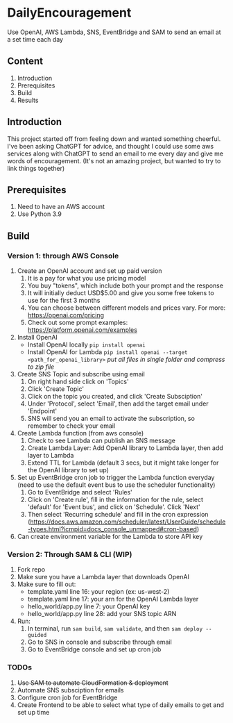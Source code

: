 # DailyEncouragement

Use OpenAI, AWS Lambda, SNS, EventBridge and SAM to send an email at a set time each day

## Content

1. Introduction
2. Prerequisites
3. Build
4. Results

## Introduction

This project started off from feeling down and wanted something cheerful. I've been asking ChatGPT for advice, and thought I could use some aws services along with ChatGPT to send an email to me every day and give me words of encouragement. (It's not an amazing project, but wanted to try to link things together)

## Prerequisites

1. Need to have an AWS account
2. Use Python 3.9

## Build

### Version 1: through AWS Console

1. Create an OpenAI account and set up paid version
   1. It is a pay for what you use pricing model
   2. You buy "tokens", which include both your prompt and the response
   3. It will initially deduct USD$5.00 and give you some free tokens to use for the first 3 months
   4. You can choose between different models and prices vary. For more: https://openai.com/pricing
   5. Check out some prompt examples: https://platform.openai.com/examples
2. Install OpenAI
   - Install OpenAI locally `pip install openai`
   - Install OpenAI for Lambda `pip install openai --target <path_for_openai_library>`
     _put all files in single folder and compress to zip file_
3. Create SNS Topic and subscribe using email
   1. On right hand side click on 'Topics'
   2. Click 'Create Topic'
   3. Click on the topic you created, and click 'Create Subsciption'
   4. Under 'Protocol', select 'Email', then add the target email under 'Endpoint'
   5. SNS will send you an email to activate the subscription, so remember to check your email
4. Create Lambda function (from aws console)
   1. Check to see Lambda can publish an SNS message
   2. Create Lambda Layer: Add OpenAI library to Lambda layer, then add layer to Lambda
   3. Extend TTL for Lambda (default 3 secs, but it might take longer for the OpenAI library to set up)
5. Set up EventBridge cron job to trigger the Lambda function everyday (need to use the default event bus to use the scheduler functionality)
   1. Go to EventBridge and select 'Rules'
   2. Click on 'Create rule', fill in the information for the rule, select 'default' for 'Event bus', and click on 'Schedule'. Click 'Next'
   3. Then select 'Recurring schedule' and fill in the cron expression (https://docs.aws.amazon.com/scheduler/latest/UserGuide/schedule-types.html?icmpid=docs_console_unmapped#cron-based)
6. Can create environment variable for the Lambda to store API key

### Version 2: Through SAM & CLI (WIP)

1. Fork repo
2. Make sure you have a Lambda layer that downloads OpenAI
3. Make sure to fill out:
   - template.yaml line 16: your region (ex: us-west-2)
   - template.yaml line 17: your arn for the OpenAI Lambda layer
   - hello_world/app.py line 7: your OpenAI key
   - hello_world/app.py line 28: add your SNS topic ARN
4. Run:
   1. In terminal, run `sam build`, `sam validate`, and then `sam deploy --guided`
   2. Go to SNS in console and subscribe through email
   3. Go to EventBridge console and set up cron job

### TODOs

1. ~~Use SAM to automate CloudFormation & deployment~~
2. Automate SNS subsciption for emails
3. Configure cron job for EventBridge
4. Create Frontend to be able to select what type of daily emails to get and set up time
